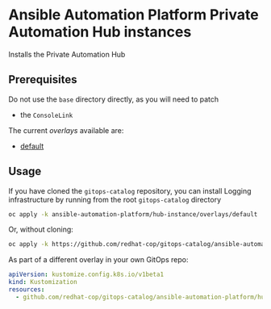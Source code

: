 # Ansible Automation Platform Private Automation Hub instances

Installs the Private Automation Hub

## Prerequisites

Do not use the `base` directory directly, as you will need to patch

* the `ConsoleLink`

The current *overlays* available are:

* [default](overlays/default)

## Usage

If you have cloned the `gitops-catalog` repository, you can install Logging infrastructure by running from the root `gitops-catalog` directory

```bash
oc apply -k ansible-automation-platform/hub-instance/overlays/default
```

Or, without cloning:

```bash
oc apply -k https://github.com/redhat-cop/gitops-catalog/ansible-automation-platform/hub-instance/overlays/default
```

As part of a different overlay in your own GitOps repo:

```yaml
apiVersion: kustomize.config.k8s.io/v1beta1
kind: Kustomization
resources:
  - github.com/redhat-cop/gitops-catalog/ansible-automation-platform/hub-instance/overlays/default?ref=main
```
